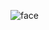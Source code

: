 ![face](https://github.com/Anonghostsec74/FacebookHack_v8/assets/104032740/41bcc38d-3c75-4ba5-8a18-7f007886d297)
